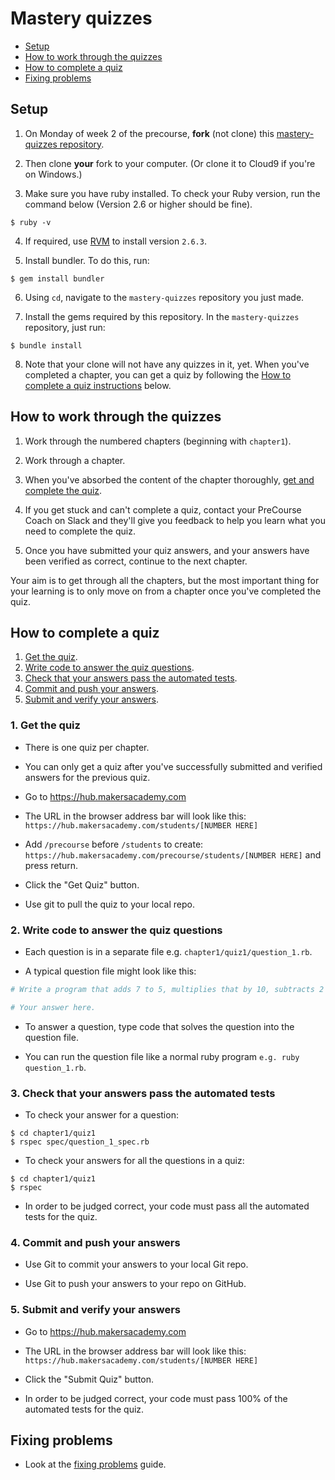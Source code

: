 # Mastery quizzes

* [Setup](#setup)
* [How to work through the quizzes](#how-to-work-through-the-quizzes)
* [How to complete a quiz](#how-to-complete-a-quiz)
* [Fixing problems](fixing_problems.md)

## Setup

1. On Monday of week 2 of the precourse, **fork** (not clone) this [mastery-quizzes repository](https://github.com/makersacademy/mastery-quizzes).

2. Then clone **your** fork to your computer.  (Or clone it to Cloud9 if you're on Windows.)

3. Make sure you have ruby installed.  To check your Ruby version, run the command below (Version 2.6 or higher should be fine).

```
$ ruby -v
```

4. If required, use [RVM](https://rvm.io/) to install version `2.6.3`.

5. Install bundler.  To do this, run:

```
$ gem install bundler 
```

6. Using `cd`, navigate to the `mastery-quizzes` repository you just made. 

7. Install the gems required by this repository. In the `mastery-quizzes` repository, just run:

```
$ bundle install
```

8. Note that your clone will not have any quizzes in it, yet.  When you've completed a chapter, you can get a quiz by following the [How to complete a quiz instructions](#how-to-complete-a-quiz) below.

## How to work through the quizzes

1. Work through the numbered chapters (beginning with `chapter1`).

2. Work through a chapter.

3. When you've absorbed the content of the chapter thoroughly, [get and complete the quiz](#how-to-complete-a-quiz).

4. If you get stuck and can't complete a quiz, contact your PreCourse Coach on Slack and they'll give you feedback to help you learn what you need to complete the quiz.

5. Once you have submitted your quiz answers, and your answers have been verified as correct, continue to the next chapter.

Your aim is to get through all the chapters, but the most important thing for your learning is to only move on from a chapter once you've completed the quiz.

## How to complete a quiz

1. [Get the quiz](#1-get-the-quiz).
2. [Write code to answer the quiz questions](#2-write-code-to-answer-the-quiz-questions).
3. [Check that your answers pass the automated tests](#3-check-that-your-answers-pass-the-automated-tests).
4. [Commit and push your answers](#4-commit-and-push-your-answers).
5. [Submit and verify your answers](#5-submit-and-verify-your-answers).

### 1. Get the quiz

* There is one quiz per chapter.

* You can only get a quiz after you've successfully submitted and verified answers for the previous quiz.

* Go to https://hub.makersacademy.com

* The URL in the browser address bar will look like this: `https://hub.makersacademy.com/students/[NUMBER HERE]`

* Add `/precourse` before `/students` to create: `https://hub.makersacademy.com/precourse/students/[NUMBER HERE]` and press return.

* Click the "Get Quiz" button.

* Use git to pull the quiz to your local repo.

### 2. Write code to answer the quiz questions

* Each question is in a separate file e.g. `chapter1/quiz1/question_1.rb`.

* A typical question file might look like this:

```ruby
# Write a program that adds 7 to 5, multiplies that by 10, subtracts 2 from all that, divides all that by 4, adds 1,000,000 to all that and `puts`es the result.

# Your answer here.
```

* To answer a question, type code that solves the question into the question file.

* You can run the question file like a normal ruby program `e.g. ruby question_1.rb`.

### 3. Check that your answers pass the automated tests

* To check your answer for a question:

```
$ cd chapter1/quiz1
$ rspec spec/question_1_spec.rb
```

* To check your answers for all the questions in a quiz:

```
$ cd chapter1/quiz1
$ rspec
```

* In order to be judged correct, your code must pass all the automated tests for the quiz.

### 4. Commit and push your answers

* Use Git to commit your answers to your local Git repo.

* Use Git to push your answers to your repo on GitHub.

### 5. Submit and verify your answers

* Go to https://hub.makersacademy.com

* The URL in the browser address bar will look like this: `https://hub.makersacademy.com/students/[NUMBER HERE]`

* Click the "Submit Quiz" button.

* In order to be judged correct, your code must pass 100% of the automated tests for the quiz.

## Fixing problems

* Look at the [fixing problems](fixing_problems.md) guide.

